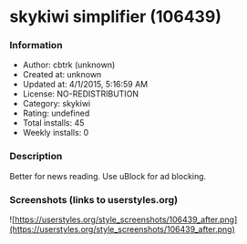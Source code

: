 # skykiwi simplifier (106439)

### Information
- Author: cbtrk (unknown)
- Created at: unknown
- Updated at: 4/1/2015, 5:16:59 AM
- License: NO-REDISTRIBUTION
- Category: skykiwi
- Rating: undefined
- Total installs: 45
- Weekly installs: 0


### Description
Better for news reading.  Use uBlock for ad blocking.


### Screenshots (links to userstyles.org)
![https://userstyles.org/style_screenshots/106439_after.png](https://userstyles.org/style_screenshots/106439_after.png)


